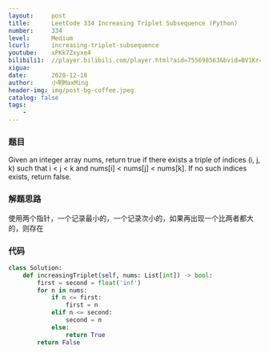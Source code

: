 ```yaml
---
layout:     post
title:      LeetCode 334 Increasing Triplet Subsequence (Python)
number:     334
level:      Medium
lcurl:      increasing-triplet-subsequence
youtube:    xPKk7Zxyxe4
bilibili1:  //player.bilibili.com/player.html?aid=755698563&bvid=BV1Kr4y1F7m9&cid=268097316&page=1
xigua:      
date:       2020-12-18
author:     小明MaxMing
header-img: img/post-bg-coffee.jpeg
catalog: false
tags:
    - 
---
```


### 题目

Given an integer array nums, return true if there exists a triple of indices (i, j, k) such that i < j < k and nums[i] < nums[j] < nums[k]. If no such indices exists, return false.

### 解题思路

使用两个指针，一个记录最小的，一个记录次小的，如果再出现一个比两者都大的，则存在

### 代码
```python
class Solution:
    def increasingTriplet(self, nums: List[int]) -> bool:
        first = second = float('inf')
        for n in nums:
            if n <= first:
                first = n
            elif n <= second:
                second = n
            else:
                return True
        return False
```
